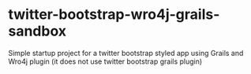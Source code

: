 twitter-bootstrap-wro4j-grails-sandbox
======================================

Simple startup project for a twitter bootstrap styled app using Grails and Wro4j plugin (it does not use twitter bootstrap grails plugin)
